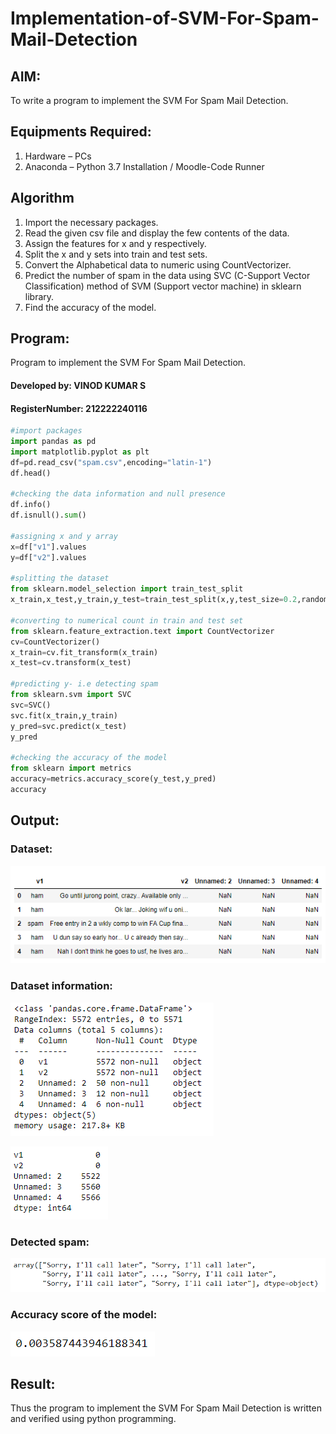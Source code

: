 # Implementation-of-SVM-For-Spam-Mail-Detection

## AIM:
To write a program to implement the SVM For Spam Mail Detection.

## Equipments Required:
1. Hardware – PCs
2. Anaconda – Python 3.7 Installation / Moodle-Code Runner

## Algorithm
1. Import the necessary packages.
2. Read the given csv file and display the few contents of the data. 
3. Assign the features for x and y respectively.
4. Split the x and y sets into train and test sets.
5. Convert the Alphabetical data to numeric using CountVectorizer.
6. Predict the number of spam in the data using SVC (C-Support Vector Classification) method of SVM (Support vector machine) in sklearn library.
7. Find the accuracy of the model.

## Program:

Program to implement the SVM For Spam Mail Detection.
#### Developed by:  VINOD KUMAR S  
#### RegisterNumber: 212222240116

```python
#import packages
import pandas as pd
import matplotlib.pyplot as plt
df=pd.read_csv("spam.csv",encoding="latin-1")
df.head()

#checking the data information and null presence
df.info()
df.isnull().sum()

#assigning x and y array
x=df["v1"].values
y=df["v2"].values

#splitting the dataset
from sklearn.model_selection import train_test_split
x_train,x_test,y_train,y_test=train_test_split(x,y,test_size=0.2,random_state=0)

#converting to numerical count in train and test set
from sklearn.feature_extraction.text import CountVectorizer
cv=CountVectorizer()
x_train=cv.fit_transform(x_train)
x_test=cv.transform(x_test)

#predicting y- i.e detecting spam
from sklearn.svm import SVC
svc=SVC()
svc.fit(x_train,y_train)
y_pred=svc.predict(x_test)
y_pred

#checking the accuracy of the model
from sklearn import metrics
accuracy=metrics.accuracy_score(y_test,y_pred)
accuracy
```

## Output:
### Dataset:
![](o1.png)
### Dataset information:
![](o2.png)

![](o3.png)
### Detected spam:
![](o4.png)
### Accuracy score of the model:
![](o5.png)


## Result:
Thus the program to implement the SVM For Spam Mail Detection is written and verified using python programming.
